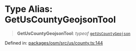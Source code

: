 # Type Alias: GetUsCountyGeojsonTool

> **GetUsCountyGeojsonTool**: *typeof* [`getUsCountyGeojson`](../variables/getUsCountyGeojson.md)

Defined in: [packages/osm/src/us/county.ts:144](https://github.com/GeoDaCenter/openassistant/blob/2c7e2a603db0fcbd6603996e5ea15006191c5f7f/packages/osm/src/us/county.ts#L144)

